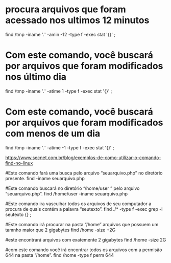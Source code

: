# procura arquivos que foram acessado nos ultimos 12 minutos
find /tmp -iname '*.*' -amin -12 -type f -exec stat '{}' \;

# Com este comando, você buscará por arquivos que foram modificados nos último dia
find /tmp -iname '*.*' -atime 1 -type f -exec stat '{}' \;

# Com este comando, você buscará por arquivos que foram modificados com menos de um dia
find /tmp -iname '*.*' -atime -1 -type f -exec stat '{}' \;


https://www.secnet.com.br/blog/exemplos-de-como-utilizar-o-comando-find-no-linux

#Este comando fará uma busca pelo arquivo “seuarquivo.php” no diretório presente.
find -iname seuarquivo.php

#Este comando buscará no diretório “/home/user ” pelo arquivo “seuarquivo.php”.
find /home/user -iname seuarquivo.php

#Este comando ira vasculhar todos os arquivos de seu computador a procura de quais contém a palavra “seutexto”.
find ./* -type f -exec grep -l seutexto {} \;

#Este comando irá procurar na pasta “/home” arquivos que possuem um tamnho maior que 2 gigabytes
find /home -size +2G

#este encontrará arquivos com exatemente 2 gigabytes
find /home -size 2G

#com este comando você irá encontrar todos os arquivos com a permisão 644 na pasta “/home”.
find /home -type f perm 644
